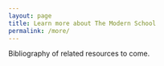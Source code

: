 ```yaml
---
layout: page
title: Learn more about The Modern School
permalink: /more/
---
```

Bibliography of related resources to come. 
